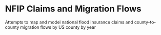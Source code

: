 # NFIP Claims and Migration Flows
Attempts to map and model national flood insurance claims and county-to-county migration flows by US county by year
